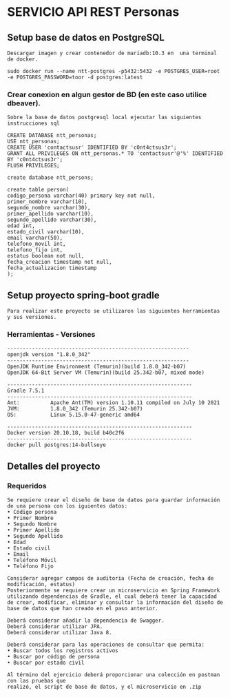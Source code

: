 # SERVICIO API REST Personas

## Setup base de datos en PostgreSQL

    Descargar imagen y crear contenedor de mariadb:10.3 en  una terminal de docker.

    sudo docker run --name ntt-postgres -p5432:5432 -e POSTGRES_USER=root -e POSTGRES_PASSWORD=toor -d postgres:latest

### Crear conexion en algun gestor de BD (en este caso utilice dbeaver).

    Sobre la base de datos postgresql local ejecutar las siguientes instrucciones sql

    CREATE DATABASE ntt_personas;
    USE ntt_personas;
    CREATE USER 'contactsusr' IDENTIFIED BY 'c0nt4ctsus3r';
    GRANT ALL PRIVILEGES ON ntt_personas.* TO 'contactsusr'@'%' IDENTIFIED BY 'c0nt4ctsus3r';
    FLUSH PRIVILEGES;

    create database ntt_persons;

    create table person(
    codigo_persona varchar(40) primary key not null,
    primer_nombre varchar(10),
    segundo_nombre varchar(30),
    primer_apellido varchar(10),
    segundo_apellido varchar(30),
    edad int,
    estado_civil varchar(10),
    email varchar(50),
    telefono_movil int,
    telefono_fijo int,
    estatus boolean not null,
    fecha_creacion timestamp not null,
    fecha_actualizacion timestamp
    );

## Setup proyecto spring-boot gradle

    Para realizar este proyecto se utilizaron las siguientes herramientas y sus versiones.

### Herramientas - Versiones
    -----------------------------------------------------------
    openjdk version "1.8.0_342"
    -----------------------------------------------------------
    OpenJDK Runtime Environment (Temurin)(build 1.8.0_342-b07)
    OpenJDK 64-Bit Server VM (Temurin)(build 25.342-b07, mixed mode)

    ------------------------------------------------------------
    Gradle 7.5.1
    ------------------------------------------------------------
    Ant:          Apache Ant(TM) version 1.10.11 compiled on July 10 2021
    JVM:          1.8.0_342 (Temurin 25.342-b07)
    OS:           Linux 5.15.0-47-generic amd64

    ------------------------------------------------------------
    Docker version 20.10.18, build b40c2f6
    ------------------------------------------------------------
    docker pull postgres:14-bullseye

## Detalles del proyecto

### Requeridos
    Se requiere crear el diseño de base de datos para guardar información de una persona con los iguientes datos:
    • Código persona
    • Primer Nombre
    • Segundo Nombre
    • Primer Apellido
    • Segundo Apellido
    • Edad
    • Estado civil
    • Email
    • Teléfono Móvil
    • Teléfono Fijo
    
    Considerar agregar campos de auditoria (Fecha de creación, fecha de modificación, estatus)
    Posteriormente se requiere crear un microservicio en Spring Framework utilizando dependencias de Gradle, el cual deberá tener la capacidad de crear, modificar, eliminar y consultar la información del diseño de base de datos que han creado en el paso anterior.

    Deberá considerar añadir la dependencia de Swagger.
    Deberá considerar utilizar JPA.
    Deberá considerar utilizar Java 8.

    Deberá considerar para las operaciones de consultar que permita:
    • Buscar todos los registros activos
    • Buscar por código de persona
    • Buscar por estado civil

    Al término del ejercicio deberá proporcionar una colección en postman con las pruebas que
    realizó, el script de base de datos, y el microservicio en .zip
